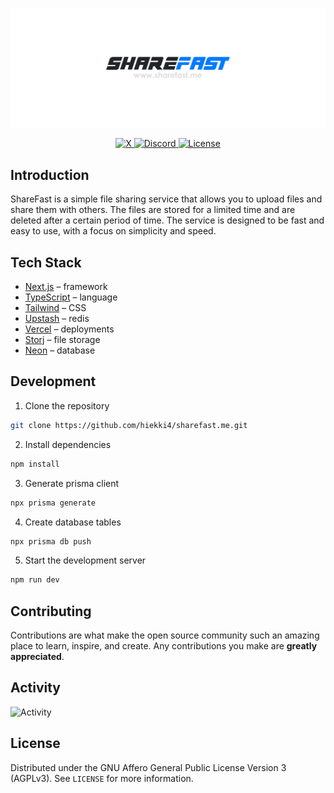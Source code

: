 <p align="center">
  <a href="https://github.com/hiekki4/sharefast">
   <img src="/public/background.png" alt="Logo">
  </a>
</p>

<p align="center">
  <a href="https://go.shfst.me/x">
    <img alt="X" src="https://img.shields.io/twitter/follow/sharefilesfast?style=flat&label=%40sharefilesfast&logo=twitter&color=0bf&logoColor=fff">
  </a>
  
  <a href="https://go.shfst.me/community">
    <img alt="Discord" src="https://img.shields.io/discord/756656735464325210">
  </a>

  <a href="https://go.shfst.me/license">
    <img src="https://img.shields.io/github/license/hiekki4/sharefast.me?label=license&logo=github&color=f80&logoColor=fff" alt="License" />
  </a>
</p>

## Introduction

ShareFast is a simple file sharing service that allows you to upload files and share them with others. The files are stored for a limited time and are deleted after a certain period of time. The service is designed to be fast and easy to use, with a focus on simplicity and speed.

## Tech Stack

- [Next.js](https://nextjs.org/) – framework
- [TypeScript](https://www.typescriptlang.org/) – language
- [Tailwind](https://tailwindcss.com/) – CSS
- [Upstash](https://upstash.com/) – redis
- [Vercel](https://vercel.com/) – deployments
- [Storj](https://storj.io/) – file storage
- [Neon](https://neon.tech/) – database

## Development

1. Clone the repository

```bash
git clone https://github.com/hiekki4/sharefast.me.git
```

2. Install dependencies

```bash
npm install
```

3. Generate prisma client

```bash
npx prisma generate
```

4. Create database tables

```bash
npx prisma db push
```

5. Start the development server

```bash
npm run dev
```

## Contributing

Contributions are what make the open source community such an amazing place to learn, inspire, and create. Any contributions you make are **greatly appreciated**.

## Activity

![Activity](https://repobeats.axiom.co/api/embed/446ff580911c57b49e2049c8722604ca2ecf07dd.svg "Repobeats analytics image")

## License

Distributed under the GNU Affero General Public License Version 3 (AGPLv3). See `LICENSE` for more information.
